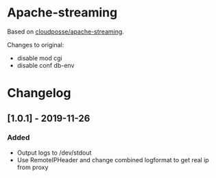 # Apache-streaming

Based on [cloudposse/apache-streaming](https://github.com/cloudposse/apache-streaming).

Changes to original:
- disable mod cgi
- disable conf db-env

# Changelog

## [1.0.1] - 2019-11-26

### Added
- Output logs to /dev/stdout
- Use RemoteIPHeader and change combined logformat to get real ip from proxy